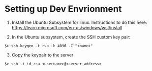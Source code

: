 # Setting up Dev Envrionment

1. Install the Ubuntu Subsystem for linux. Instructions to do this here:
https://learn.microsoft.com/en-us/windows/wsl/install

2. In the Ubuntu subsystem, create the SSH custom key pair:
```
$> ssh-keygen -t rsa -b 4096 -C "<name>"
```

3. Copy the keypair to the server
```
$> ssh -i id_rsa <username>@<server_address>
```

